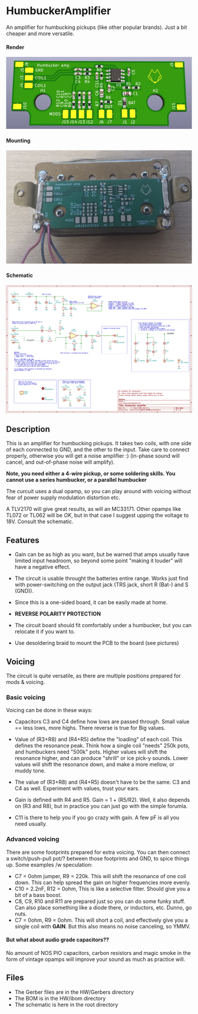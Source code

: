 # HumbuckerAmplifier
An amplifier for humbucking pickups (like other popular brands). Just a bit cheaper and more versatile.

#### Render
![alt text](Pictures/Render.png "Render")

#### Mounting
![alt text](Pictures/Mounting.jpg "Mounting")

#### Schematic
![alt text](Pictures/Schematic.png "Schematic")

## Description
This is an amplifier for humbucking pickups. It takes two coils, with one side of each connected to GND, and the other to the input. Take care to connect properly, otherwise you will get a noise amplifier :) (in-phase sound will cancel, and out-of-phase noise will amplify).

**Note, you need either a 4-wire pickup, or some soldering skills. You cannot use a series humbucker, or a parallel humbucker**

The curcuit uses a dual opamp, so you can play around with voicing without fear of power supply modulation distortion etc.

A TLV2170 will give great results, as will an MC33171. Other opamps like TL072 or TL062 will be *OK*, but in that case I suggest upping the voltage to 18V. Consult the schematic.

## Features

- Gain can be as high as you want, but be warned that amps usually have limited input headroom, so beyond some point "making it louder" will have a negative effect.

- The circuit is usable throught the batteries entire range. Works just find with power-switching on the output jack (TRS jack, short R (Bat-) and S (GND)).

- Since this is a one-sided board, it can be easily made at home.

- **REVERSE POLARITY PROTECTION**

- The circuit board should fit comfortably under a humbucker, but you can relocate it if you want to.

- Use desoldering braid to mount the PCB to the board (see pictures)


## Voicing
The circuit is quite versatile, as there are multiple positions prepared for mods & voicing.

### Basic voicing
Voicing can be done in these ways:

- Capacitors C3 and C4 define how lows are passed through. Small value == less lows, more highs. There reverse is true for Big values.

- Value of (R3+R8) and (R4+R5) define the "loading" of each coil. This defines the resonance peak. Think how a single coil "needs" 250k pots, and humbuckers need "500k" pots. Higher values will shift the resonance higher, and can produce "shrill" or ice pick-y sounds. Lower values will shift the resonance down, and make a more mellow, or muddy tone.

- The value of (R3+R8) and (R4+R5) doesn't have to be the same. C3 and C4 as well. Experiment with values, trust your ears.

- Gain is defined with R4 and R5. Gain = 1 + (R5/R2). Well, it also depends on (R3 and R8), but in practice you can just go with the simple forumla.

- C11 is there to help you if you go crazy with gain. A few pF is all you need usually.

### Advanced voicing
There are some footprints prepared for extra voicing. You can then connect a switch/push-pull pot/? between those footprints and GND, to spice things up.
Some examples /w speculation:
- C7 = 0ohm jumper, R9 = 220k. This will shift the resonance of one coil down. This can help spread the gain on higher frequencies more evenly.
- C10 = 2.2nF, R12 = 0ohm, This is like a selective filter. Should give you a bit of a bass boost.
- C8, C9, R10 and R11 are prepared just so you can do some funky stuff. Can also place something like a diode there, or inductors, etc. Dunno, go nuts.
- C7 = 0ohm, R9 = 0ohm. This will short a coil, and effectively give you a single coil with **GAIN**. But this also means no noise canceling, so YMMV.

#### But what about audio grade capacitors??
No amount of NOS PIO capacitors, carbon resistors and magic smoke in the form of vintage opamps will improve your sound as much as practice will.

## Files
* The Gerber files are in the HW/Gerbers directory
* The BOM is in the HW/ibom directory
* The schematic is here in the root directory